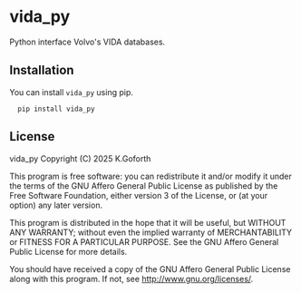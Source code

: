 # vida_py

Python interface Volvo's VIDA databases.

## Installation

You can install `vida_py` using pip.

```
  pip install vida_py
```

## License

vida_py
Copyright (C) 2025 K.Goforth

This program is free software: you can redistribute it and/or modify
it under the terms of the GNU Affero General Public License as published by
the Free Software Foundation, either version 3 of the License, or
(at your option) any later version.

This program is distributed in the hope that it will be useful,
but WITHOUT ANY WARRANTY; without even the implied warranty of
MERCHANTABILITY or FITNESS FOR A PARTICULAR PURPOSE. See the
GNU Affero General Public License for more details.

You should have received a copy of the GNU Affero General Public License
along with this program. If not, see <http://www.gnu.org/licenses/>.
